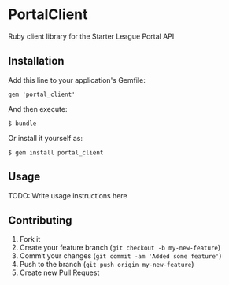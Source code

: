 # PortalClient

Ruby client library for the Starter League Portal API

## Installation

Add this line to your application's Gemfile:

    gem 'portal_client'

And then execute:

    $ bundle

Or install it yourself as:

    $ gem install portal_client

## Usage

TODO: Write usage instructions here

## Contributing

1. Fork it
2. Create your feature branch (`git checkout -b my-new-feature`)
3. Commit your changes (`git commit -am 'Added some feature'`)
4. Push to the branch (`git push origin my-new-feature`)
5. Create new Pull Request

